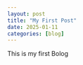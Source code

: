 ```yaml
---
layout: post
title: "My First Post"
date: 2025-01-11
categories: [blog]
---
```

This is my first Bolog
